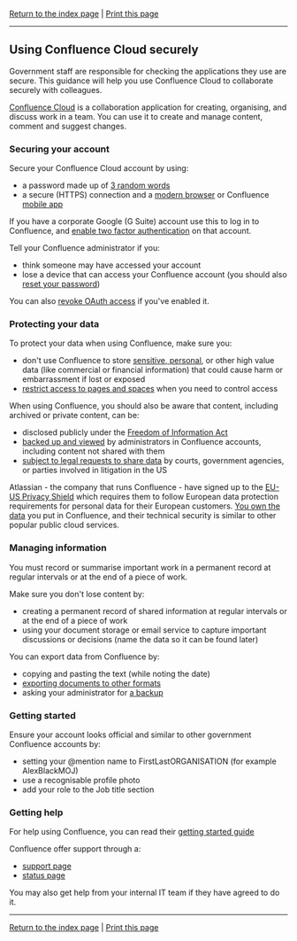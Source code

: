 [Return to the index page](/using-cloud/help-for-end-users/) | [Print this page](https://gitprint.com/cheyrou23/using-cloud/blob/master/help-for-end-users/Confluence-Cloud/Using-Confluence-Cloud-securely.md)

---

## Using Confluence Cloud securely

Government staff are responsible for checking the applications they use are secure. This guidance will help you use Confluence Cloud to collaborate securely with colleagues.

[Confluence Cloud](https://www.atlassian.com/software/confluence) is a collaboration application for creating, organising, and discuss work in a team. You can use it to create and manage content, comment and suggest changes.

### Securing your account

Secure your Confluence Cloud account by using:

- a password made up of [3 random words](https://www.ncsc.gov.uk/blog-post/three-random-words-or-thinkrandom-0)
- a secure (HTTPS) connection and a [modern browser](https://whatbrowser.org/) or Confluence  [mobile app](https://www.atlassian.com/software/confluence/mobile-app)

If you have a corporate Google (G Suite) account use this to log in to Confluence, and [enable two factor authentication](https://www.google.com/landing/2step/) on that account.

Tell your Confluence administrator if you:

- think someone may have accessed your account
- lose a device that can access your Confluence account (you should also [reset your password](https://confluence.atlassian.com/confcloud/change-your-password-724765385.html))

You can also [revoke OAuth access](https://confluence.atlassian.com/confcloud/view-and-revoke-oauth-access-tokens-724765409.html) if you&#39;ve enabled it.

### Protecting your data

To protect your data when using Confluence, make sure you:

- don&#39;t use Confluence to store [sensitive, personal](https://ico.org.uk/for-organisations/guide-to-data-protection/key-definitions/), or other high value data (like commercial or financial information) that could cause harm or embarrassment if lost or exposed
- [restrict access to pages and spaces](https://confluence.atlassian.com/confcloud/permissions-and-restrictions-724765432.html) when you need to control access

When using Confluence, you should also be aware that content, including archived or private content, can be:

- disclosed publicly under the [Freedom of Information Act](https://ico.org.uk/for-organisations/guide-to-freedom-of-information/what-is-the-foi-act/)
- [backed up and viewed](https://confluence.atlassian.com/confcloud/create-a-site-backup-724765526.html) by administrators in Confluence accounts, including content not shared with them
- [subject to legal requests to share data](https://www.atlassian.com/legal/privacy-policy) by courts, government agencies, or parties involved in litigation in the US

Atlassian - the company that runs Confluence - have signed up to the [EU-US Privacy Shield](https://www.atlassian.com/legal/privacy-policy) which requires them to follow European data protection requirements for personal data for their European customers. [You own the data](https://www.atlassian.com/legal/privacy-policy) you put in Confluence, and their technical security is similar to other popular public cloud services.

### Managing information

You must record or summarise important work in a permanent record at regular intervals or at the end of a piece of work.

Make sure you don&#39;t lose content by:

- creating a permanent record of shared information at regular intervals or at the end of a piece of work
- using your document storage or email service to capture important discussions or decisions (name the data so it can be found later)

You can export data from Confluence by:

- copying and pasting the text (while noting the date)
- [exporting documents to other formats](https://confluence.atlassian.com/confcloud/export-content-to-word-pdf-html-and-xml-724764824.html)
- asking your administrator for  [a backup](https://confluence.atlassian.com/confcloud/create-a-site-backup-724765526.html)

### Getting started

Ensure your account looks official and similar to other government Confluence accounts by:

- setting your @mention name to FirstLastORGANISATION (for example AlexBlackMOJ)
- use a recognisable profile photo
- add your role to the Job title section

### Getting help

For help using Confluence, you can read their [getting started guide](https://confluence.atlassian.com/confcloud/get-started-777009909.html)

Confluence offer support through a:

- [support page](https://confluence.atlassian.com/cloud/get-help-and-support-744721659.html)
- [status page](http://status.atlassian.com/)

You may also get help from your internal IT team if they have agreed to do it.

---

[Return to the index page](/using-cloud/help-for-end-users/) | [Print this page](https://gitprint.com/cheyrou23/using-cloud/blob/master/help-for-end-users/Confluence-Cloud/Using-Confluence-Cloud-securely.md)
